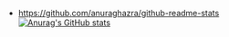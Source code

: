 - https://github.com/anuraghazra/github-readme-stats
[![Anurag's GitHub stats](https://github-readme-stats.vercel.app/api?username=rababdotmhd)](https://github.com/anuraghazra/github-readme-stats)

<!--
**rababdotmhd/rababdotmhd** is a ✨ _special_ ✨ repository because its `README.md` (this file) appears on your GitHub profile.

Here are some ideas to get you started:

- 🔭 I’m currently working on ...
- 🌱 I’m currently learning ...
- 👯 I’m looking to collaborate on ...
- 🤔 I’m looking for help with ...
- 💬 Ask me about ...
- 📫 How to reach me: ...
- 😄 Pronouns: ...
- ⚡ Fun fact: ...
-->
